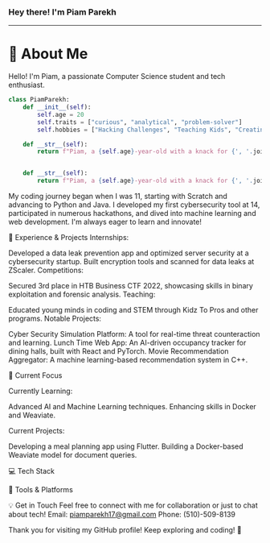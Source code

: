 
### Hey there! I'm Piam Parekh
-----

# :wave: About Me
Hello! I'm Piam, a passionate Computer Science student and tech enthusiast.

```python
class PiamParekh:
    def __init__(self):
        self.age = 20
        self.traits = ["curious", "analytical", "problem-solver"]
        self.hobbies = ["Hacking Challenges", "Teaching Kids", "Creating Cool Projects", "Exploring New Tech"]

    def __str__(self):
        return f"Piam, a {self.age}-year-old with a knack for {', '.join(self.traits)}."


    def __str__(self):
        return f"Piam, a {self.age}-year-old with a knack for {', '.join(self.traits)}."
```
My coding journey began when I was 11, starting with Scratch and advancing to Python and Java. I developed my first cybersecurity tool at 14, participated in numerous hackathons, and dived into machine learning and web development. I'm always eager to learn and innovate!

:briefcase: Experience & Projects
Internships:

Developed a data leak prevention app and optimized server security at a cybersecurity startup.
Built encryption tools and scanned for data leaks at ZScaler.
Competitions:

Secured 3rd place in HTB Business CTF 2022, showcasing skills in binary exploitation and forensic analysis.
Teaching:

Educated young minds in coding and STEM through Kidz To Pros and other programs.
Notable Projects:

Cyber Security Simulation Platform: A tool for real-time threat counteraction and learning.
Lunch Time Web App: An AI-driven occupancy tracker for dining halls, built with React and PyTorch.
Movie Recommendation Aggregator: A machine learning-based recommendation system in C++.

:dart: Current Focus

Currently Learning:

Advanced AI and Machine Learning techniques.
Enhancing skills in Docker and Weaviate.

Current Projects:

Developing a meal planning app using Flutter.
Building a Docker-based Weaviate model for document queries.

:computer: Tech Stack

:wrench: Tools & Platforms

:bulb: Get in Touch
Feel free to connect with me for collaboration or just to chat about tech!
Email: piamparekh17@gmail.com
Phone: (510)-509-8139

Thank you for visiting my GitHub profile! Keep exploring and coding! 🚀
